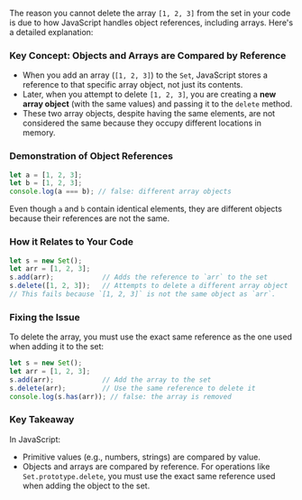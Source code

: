 The reason you cannot delete the array `[1, 2, 3]` from the set in your code is due to how JavaScript handles object references, including arrays. Here's a detailed explanation:

### Key Concept: Objects and Arrays are Compared by Reference
- When you add an array (`[1, 2, 3]`) to the `Set`, JavaScript stores a reference to that specific array object, not just its contents.
- Later, when you attempt to delete `[1, 2, 3]`, you are creating a **new array object** (with the same values) and passing it to the `delete` method.
- These two array objects, despite having the same elements, are not considered the same because they occupy different locations in memory.

### Demonstration of Object References
```javascript
let a = [1, 2, 3];
let b = [1, 2, 3];
console.log(a === b); // false: different array objects
```
Even though `a` and `b` contain identical elements, they are different objects because their references are not the same.

### How it Relates to Your Code
```javascript
let s = new Set();
let arr = [1, 2, 3];
s.add(arr);            // Adds the reference to `arr` to the set
s.delete([1, 2, 3]);   // Attempts to delete a different array object
// This fails because `[1, 2, 3]` is not the same object as `arr`.
```

### Fixing the Issue
To delete the array, you must use the exact same reference as the one used when adding it to the set:
```javascript
let s = new Set();
let arr = [1, 2, 3];
s.add(arr);            // Add the array to the set
s.delete(arr);         // Use the same reference to delete it
console.log(s.has(arr)); // false: the array is removed
```

### Key Takeaway
In JavaScript:
- Primitive values (e.g., numbers, strings) are compared by value.
- Objects and arrays are compared by reference. For operations like `Set.prototype.delete`, you must use the exact same reference used when adding the object to the set.

